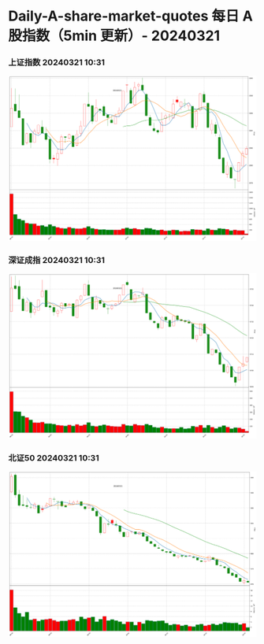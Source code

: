 
# Daily-A-share-market-quotes 每日 A 股指数（5min 更新）- 20240321

### 上证指数 20240321 10:31
![](./fig/2024/3/20240321-sh000001.png)

### 深证成指 20240321 10:31
![](./fig/2024/3/20240321-sz399001.png)

### 北证50 20240321 10:31
![](./fig/2024/3/20240321-bj899050.png)
